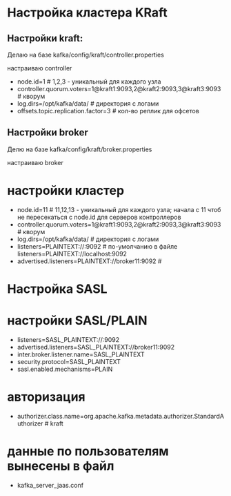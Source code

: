 # Настройка кластера KRaft
## Настройки kraft:

Делаю на базе kafka/config/kraft/controller.properties

настраиваю controller
* node.id=1                                                                # 1,2,3 - уникальный для каждого узла
* controller.quorum.voters=1@kraft1:9093,2@kraft2:9093,3@kraft3:9093       # кворум
* log.dirs=/opt/kafka/data/                                                # директория с логами
* offsets.topic.replication.factor=3                                       # кол-во реплик для офсетов


## Настройки broker

Делю на базе kafka/config/kraft/broker.properties

настраиваю broker

# настройки кластер
* node.id=11                                                               # 11,12,13 - уникальный для каждого узла; начала с 11 чтоб не пересекаться с node.id для серверов контроллеров
* controller.quorum.voters=1@kraft1:9093,2@kraft2:9093,3@kraft3:9093       # кворум
* log.dirs=/opt/kafka/data/                                                # директория с логами
* listeners=PLAINTEXT://:9092                                              # по-умолчанию в файле listeners=PLAINTEXT://localhost:9092
* advertised.listeners=PLAINTEXT://broker11:9092                           #




# Настройка SASL





# настройки SASL/PLAIN
* listeners=SASL_PLAINTEXT://:9092
* advertised.listeners=SASL_PLAINTEXT://broker11:9092
* inter.broker.listener.name=SASL_PLAINTEXT
* security.protocol=SASL_PLAINTEXT                                         
* sasl.enabled.mechanisms=PLAIN

# авторизация
* authorizer.class.name=org.apache.kafka.metadata.authorizer.StandardAuthorizer # kraft


# данные по пользователям вынесены в файл
- kafka_server_jaas.conf


